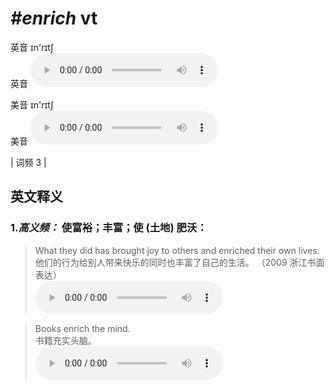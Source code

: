 # ***\#enrich*** vt
英音 ɪn'rɪtʃ  
英音
<audio src="./media/enrich-B.aac" controls="controls"></audio>

美音 ɪn'rɪtʃ  
美音
<audio src="./media/enrich.aac" controls="controls"></audio>



| 词频 3 |  

英文释义
---
### 1.*高义频：* **使富裕；丰富；使 (土地) 肥沃：**  

 > What they did has brought joy to others and enriched their own lives.  
 > 他们的行为给别人带来快乐的同时也丰富了自己的生活。  （2009 浙江书面表达）  
<audio src="./media/enrich50.aac" controls="controls"></audio>

 > Books enrich the mind.   
 > 书籍充实头脑。    
<audio src="./media/enrich-1.aac" controls="controls"></audio>


